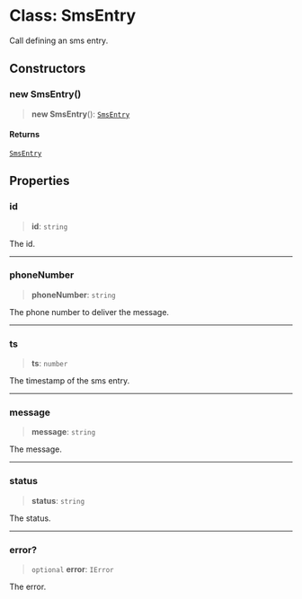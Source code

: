 # Class: SmsEntry

Call defining an sms entry.

## Constructors

### new SmsEntry()

> **new SmsEntry**(): [`SmsEntry`](SmsEntry.md)

#### Returns

[`SmsEntry`](SmsEntry.md)

## Properties

### id

> **id**: `string`

The id.

***

### phoneNumber

> **phoneNumber**: `string`

The phone number to deliver the message.

***

### ts

> **ts**: `number`

The timestamp of the sms entry.

***

### message

> **message**: `string`

The message.

***

### status

> **status**: `string`

The status.

***

### error?

> `optional` **error**: `IError`

The error.

